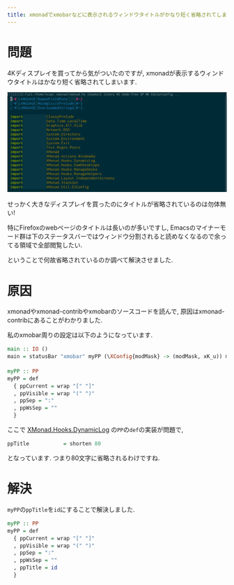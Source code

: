 ```yaml
---
title: xmonadでxmobarなどに表示されるウィンドウタイトルがかなり短く省略されてしまうことの対策
---
```


# 問題

4Kディスプレイを買ってから気がついたのですが,
xmonadが表示するウィンドウタイトルはかなり短く省略されてしまいます.

![短く省略されている図](/asset/screenshot-2019-01-08-17-38-55.png)

せっかく大きなディスプレイを買ったのにタイトルが省略されているのは勿体無い!

特にFirefoxのwebページのタイトルは長いのが多いですし,
Emacsのマイナーモード群は下のステータスバーではウィンドウ分割されると読めなくなるので余ってる領域で全部閲覧したい.

ということで何故省略されているのか調べて解決させました.

# 原因

xmonadやxmonad-contribやxmobarのソースコードを読んで,
原因はxmonad-contribにあることがわかりました.

私のxmobar周りの設定は以下のようになっています.

~~~hs
main :: IO ()
main = statusBar "xmobar" myPP (\XConfig{modMask} -> (modMask, xK_u)) myConfig >>= xmonad

myPP :: PP
myPP = def
  { ppCurrent = wrap "[" "]"
  , ppVisible = wrap "(" ")"
  , ppSep = ":"
  , ppWsSep = ""
  }
~~~

ここで
[XMonad.Hooks.DynamicLog](https://www.stackage.org/haddock/lts-13.2/xmonad-contrib-0.15/XMonad-Hooks-DynamicLog.html)
の`PP`の`def`の実装が問題で,

~~~hs
ppTitle           = shorten 80
~~~

となっています.
つまり80文字に省略されるわけですね.

# 解決

`myPP`の`ppTitle`を`id`にすることで解決しました.

~~~hs
myPP :: PP
myPP = def
  { ppCurrent = wrap "[" "]"
  , ppVisible = wrap "(" ")"
  , ppSep = ":"
  , ppWsSep = ""
  , ppTitle = id
  }
~~~
